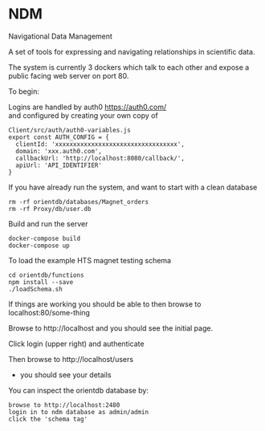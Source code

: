 # NDM
Navigational Data Management

A set of tools for expressing and navigating relationships in scientific data.

The system is currently 3 dockers which talk to each other and expose a public
facing web server on port 80.

To begin:

Logins are handled by auth0 https://auth0.com/  
and configured by creating your own copy of

```
Client/src/auth/auth0-variables.js 
export const AUTH_CONFIG = {
  clientId: 'xxxxxxxxxxxxxxxxxxxxxxxxxxxxxxxxxx',
  domain: 'xxx.auth0.com',
  callbackUrl: 'http://localhost:8080/callback/',
  apiUrl: 'API_IDENTIFIER'
}
```

If you have already run the system, and want to start with a clean database

```
rm -rf orientdb/databases/Magnet_orders
rm -rf Proxy/db/user.db
```
Build and run the server
```
docker-compose build
docker-compose up
```

To load the example HTS magnet testing schema
```
cd orientdb/functions
npm install --save
./loadSchema.sh
```
If things are working you should be able to then browse to localhost:80/some-thing

Browse to http://localhost and you should see the initial page.

Click login (upper right) and authenticate

Then browse to http://localhost/users
- you should see your details
 
You can inspect the orientdb database by:
```
browse to http://localhost:2480
login in to ndm database as admin/admin
click the 'schema tag'
```
